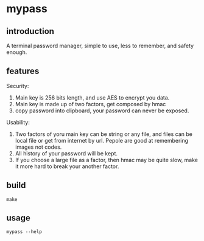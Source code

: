 # mypass

## introduction

A terminal password manager, simple to use, less to remember, and safety enough.

## features

Security:

1. Main key is 256 bits length, and use AES to encrypt you data.
2. Main key is made up of two factors, get composed by hmac
3. copy password into clipboard, your password can never be exposed.

Usability:

1. Two factors of yoru main key can be string or any file, and files can be local file or get from internet by url. Pepole are good at remembering images not codes.
2. All history of your password will be kept.
3. If you choose a large file as a factor, then hmac may be quite slow, make it more hard to break your another factor.

## build

```
make
```

## usage

```
mypass --help
```
